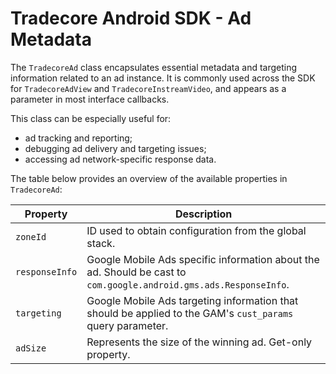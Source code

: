 # Tradecore Android SDK - Ad Metadata

The `TradecoreAd` class encapsulates essential metadata and targeting information related to an ad instance. It is
commonly used across the SDK for `TradecoreAdView` and `TradecoreInstreamVideo`, and appears as a parameter in most
interface callbacks.

This class can be especially useful for:

- ad tracking and reporting;
- debugging ad delivery and targeting issues;
- accessing ad network-specific response data.

The table below provides an overview of the available properties in `TradecoreAd`:

| Property       | Description                                                                                                       |
|----------------|-------------------------------------------------------------------------------------------------------------------|
| `zoneId`       | ID used to obtain configuration from the global stack.                                                            |
| `responseInfo` | Google Mobile Ads specific information about the ad. Should be cast to `com.google.android.gms.ads.ResponseInfo`. |
| `targeting`    | Google Mobile Ads targeting information that should be applied to the GAM's `cust_params` query parameter.        |
| `adSize` | Represents the size of the winning ad. Get-only property.|